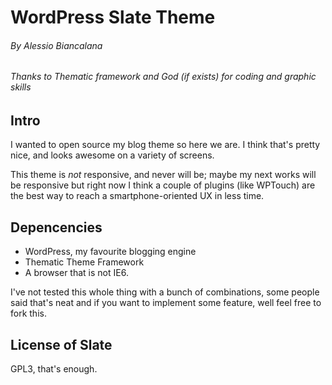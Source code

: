 # WordPress Slate Theme #
###### By Alessio Biancalana
###### Thanks to Thematic framework and God (if exists) for coding and graphic skills

## Intro
I wanted to open source my blog theme so here we are. I think that's pretty nice, and looks awesome on a variety of screens.

This theme is *not* responsive, and never will be; maybe my next works will be responsive but right now I think a couple of plugins (like WPTouch) are the best way to reach a smartphone-oriented UX in less time.

## Depencencies
* WordPress, my favourite blogging engine
* Thematic Theme Framework
* A browser that is not IE6.

I've not tested this whole thing with a bunch of combinations, some people said that's neat and if you want to implement some feature, well feel free to fork this.

## License of Slate
GPL3, that's enough.

